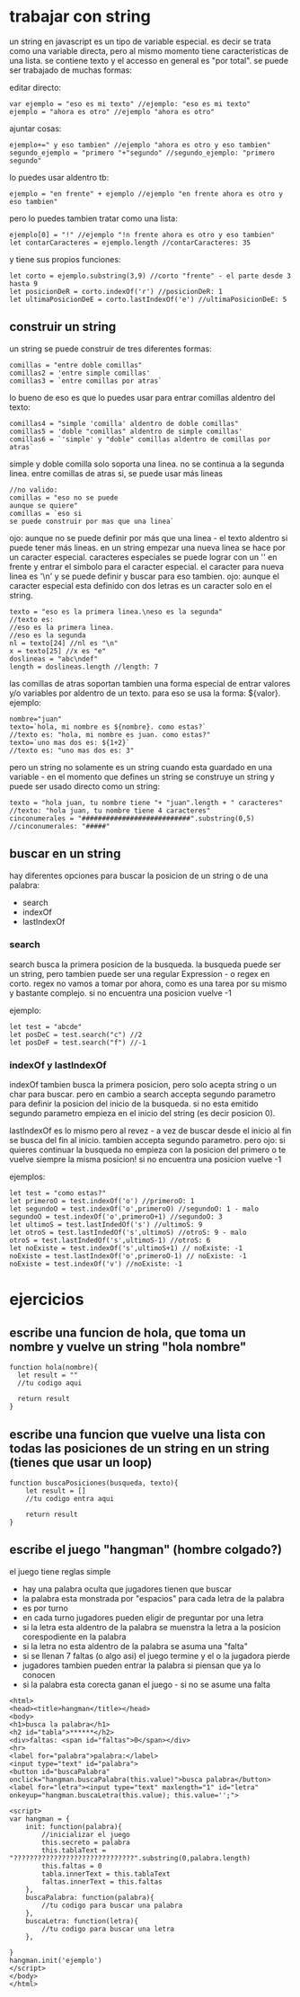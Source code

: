 # trabajar con string

un string en javascript es un tipo de variable especial. es decir se trata como una variable directa, pero al mismo momento tiene caracteristicas de una lista.
se contiene texto y el accesso en general es "por total". se puede ser trabajado de muchas formas:

editar directo:
```
var ejemplo = "eso es mi texto" //ejemplo: "eso es mi texto"
ejemplo = "ahora es otro" //ejemplo "ahora es otro"
```
ajuntar cosas:
```
ejemplo+=" y eso tambien" //ejemplo "ahora es otro y eso tambien"
segundo_ejemplo = "primero "+"segundo" //segundo_ejemplo: "primero segundo"
```
lo puedes usar aldentro tb:
```
ejemplo = "en frente" + ejemplo //ejemplo "en frente ahora es otro y eso tambien"
```
pero lo puedes tambien tratar como una lista:
```
ejemplo[0] = "!" //ejemplo "!n frente ahora es otro y eso tambien"
let contarCaracteres = ejemplo.length //contarCaracteres: 35
```
y tiene sus propios funciones:
```
let corto = ejemplo.substring(3,9) //corto "frente" - el parte desde 3 hasta 9
let posicionDeR = corto.indexOf('r') //posicionDeR: 1
let ultimaPosicionDeE = corto.lastIndexOf('e') //ultimaPosicionDeE: 5
```
## construir un string

un string se puede construir de tres diferentes formas:

```
comillas = "entre doble comillas"
comillas2 = 'entre simple comillas'
comillas3 = `entre comillas por atras`
```

lo bueno de eso es que lo puedes usar para entrar comillas aldentro del texto:
```
comillas4 = "simple 'comilla' aldentro de doble comillas"
comillas5 = 'doble "comillas" aldentro de simple comillas'
comillas6 = `'simple' y "doble" comillas aldentro de comillas por atras`
```

simple y doble comilla solo soporta una linea. no se continua a la segunda linea.
entre comillas de atras si, se puede usar más lineas
```
//no valido:
comillas = "eso no se puede
aunque se quiere"
comillas = `eso si
se puede construir por mas que una linea`
```

ojo: aunque no se puede definir por más que una linea - el texto aldentro si
puede tener más lineas. en un string empezar una nueva linea se hace por
un caracter especial. caracteres especiales se puede lograr con un '\' en frente
y entrar el simbolo para el caracter especial. el caracter para nueva linea es '\n'
y se puede definir y buscar para eso tambien.
ojo: aunque el caracter especial esta definido con dos letras es un caracter
solo en el string.

```
texto = "eso es la primera linea.\neso es la segunda"
//texto es:
//eso es la primera linea.
//eso es la segunda
nl = texto[24] //nl es "\n"
x = texto[25] //x es "e"
doslineas = "abc\ndef"
length = doslineas.length //length: 7
```

las comillas de atras soportan tambien una forma especial de entrar
valores y/o variables por aldentro de un texto. para eso se usa la forma:
${valor}. ejemplo:

```
nombre="juan"
texto=`hola, mi nombre es ${nombre}. como estas?`
//texto es: "hola, mi nombre es juan. como estas?"
texto=`uno mas dos es: ${1+2}`
//texto es: "uno mas dos es: 3"
```

pero un string no solamente es un string cuando esta guardado en una variable -
en el momento que defines un string se construye un string y puede ser usado
directo como un string:
```
texto = "hola juan, tu nombre tiene "+ "juan".length + " caracteres"
//texto: "hola juan, tu nombre tiene 4 caracteres"
cinconumerales = "###########################".substring(0,5)
//cinconumerales: "#####"
```

## buscar en un string

hay diferentes opciones para buscar la posicion de un string o de una palabra:
- search
- indexOf
- lastIndexOf


### search

search busca la primera posicion de la busqueda. la busqueda puede ser un string, pero tambien puede ser una regular Expression - o regex en corto.
regex no vamos a tomar por ahora, como es una tarea por su mismo y bastante complejo.
si no encuentra una posicion vuelve -1

ejemplo:
```
let test = "abcde"
let posDeC = test.search("c") //2
let posDeF = test.search("f") //-1
```

### indexOf y lastIndexOf

indexOf tambien busca la primera posicion, pero solo acepta string o un char para buscar.
pero en cambio a search accepta segundo parametro para definir la posicion del inicio de la busqueda. si no esta emitido segundo parametro
empieza en el inicio del string (es decir posicion 0).

lastIndexOf es lo mismo pero al revez - a vez de buscar desde el inicio al fin se busca del fin al inicio. tambien accepta segundo parametro.
pero ojo: si quieres continuar la busqueda no empieza con la posicion del primero o te vuelve siempre la misma posicion!
si no encuentra una posicion vuelve -1

ejemplos:
```
let test = "como estas?"
let primeroO = test.indexOf('o') //primeroO: 1
let segundoO = test.indexOf('o',primeroO) //segundoO: 1 - malo
segundoO = test.indexOf('o',primeroO+1) //segundoO: 3
let ultimoS = test.lastIndedOf('s') //ultimoS: 9
let otroS = test.lastIndedOf('s',ultimoS) //otroS: 9 - malo
otroS = test.lastIndedOf('s',ultimoS-1) //otroS: 6
let noExiste = test.indexOf('s',ultimoS+1) // noExiste: -1
noExiste = test.lastIndexOf('o',primeroO-1) // noExiste: -1
noExiste = test.indexOf('v') //noExiste: -1
```

# ejercicios

## escribe una funcion de hola, que toma un nombre y vuelve un string "hola nombre"

```
function hola(nombre){
  let result = ""
  //tu codigo aqui

  return result
}
```
## escribe una funcion que vuelve una lista con todas las posiciones de un string en un string (tienes que usar un loop)

```
function buscaPosiciones(busqueda, texto){
    let result = []
    //tu codigo entra aqui

    return result
}

```

## escribe el juego "hangman" (hombre colgado?)

el juego tiene reglas simple
- hay una palabra oculta que jugadores tienen que buscar
- la palabra esta monstrada por "espacios" para cada letra de la palabra
- es por turno
- en cada turno jugadores pueden eligir de preguntar por una letra
- si la letra esta aldentro de la palabra se muenstra la letra a la posicion corespodiente en la palabra
- si la letra no esta aldentro de la palabra se asuma una "falta"
- si se llenan 7 faltas (o algo asi) el juego termine y el o la jugadora pierde
- jugadores tambien pueden entrar la palabra si piensan que ya lo conocen
- si la palabra esta corecta ganan el juego - si no se asume una falta


```
<html>
<head><title>hangman</title></head>
<body>
<h1>busca la palabra</h1>
<h2 id="tabla">******</h2>
<div>faltas: <span id="faltas">0</span></div>
<hr>
<label for="palabra">palabra:</label>
<input type="text" id="palabra">
<button id="buscaPalabra" onclick="hangman.buscaPalabra(this.value)">busca palabra</button>
<label for="letra"><input type="text" maxlength="1" id="letra" onkeyup="hangman.buscaLetra(this.value); this.value='';">

<script>
var hangman = {
    init: function(palabra){  
        //inicializar el juego
        this.secreto = palabra
        this.tablaText = "??????????????????????????????".substring(0,palabra.length)
        this.faltas = 0
        tabla.innerText = this.tablaText
        faltas.innerText = this.faltas
    },
    buscaPalabra: function(palabra){
        //tu codigo para buscar una palabra     
    },
    buscaLetra: function(letra){
        //tu codigo para buscar una letra
    },

}
hangman.init('ejemplo')
</script>
</body>
</html>

```
